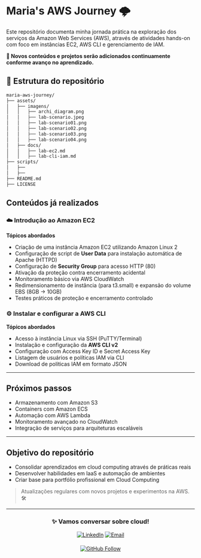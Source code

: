 
# Maria's AWS Journey 🌩️

Este repositório documenta minha jornada prática na exploração dos serviços da Amazon Web Services (AWS), através de atividades hands-on com foco em instâncias EC2, AWS CLI e gerenciamento de IAM.

**📌 Novos conteúdos e projetos serão adicionados continuamente conforme avanço no aprendizado.**

## 📁 Estrutura do repositório
```sh
maria-aws-journey/
├── assets/
│   ├── imagens/
│   │   ├── archi_diagram.png
│   │   ├── lab-scenario.jpeg
│   │   ├── lab-scenario01.png
│   │   ├── lab-scenario02.png
│   │   ├── lab-scenario03.png
│   │   ├── lab-scenario04.png
│   ├── docs/
│   │   ├── lab-ec2.md
│   │   ├── lab-cli-iam.md
├── scripts/
│   ├── 
│   ├── 
├── README.md
├── LICENSE
```

## Conteúdos já realizados

### ☁️ Introdução ao Amazon EC2
**Tópicos abordados**

- Criação de uma instância Amazon EC2 utilizando Amazon Linux 2
- Configuração de script de **User Data** para instalação automática de Apache (HTTPD)
- Configuração de **Security Group** para acesso HTTP (80)
- Ativação da proteção contra encerramento acidental
- Monitoramento básico via AWS CloudWatch
- Redimensionamento de instância (para t3.small) e expansão do volume EBS (8GB → 10GB)
- Testes práticos de proteção e encerramento controlado

### ⚙️ Instalar e configurar a AWS CLI
**Tópicos abordados**

- Acesso à instância Linux via SSH (PuTTY/Terminal)
- Instalação e configuração da **AWS CLI v2**
- Configuração com Access Key ID e Secret Access Key
- Listagem de usuários e políticas IAM via CLI
- Download de políticas IAM em formato JSON

---

## Próximos passos

- Armazenamento com Amazon S3
- Containers com Amazon ECS
- Automação com AWS Lambda
- Monitoramento avançado no CloudWatch
- Integração de serviços para arquiteturas escaláveis

---

## Objetivo do repositório

- Consolidar aprendizados em cloud computing através de práticas reais
- Desenvolver habilidades em IaaS e automação de ambientes
- Criar base para portfólio profissional em Cloud Computing

> Atualizações regulares com novos projetos e experimentos na AWS. 🛠️

---

<div align="center">

### ✨ Vamos conversar sobre cloud!
[![LinkedIn](https://img.shields.io/badge/-Conecte_se_no_LinkedIn-0077B5?style=for-the-badge&logo=linkedin&logoColor=white)](https://linkedin.com/in/mariaescabral) 
[![Email](https://img.shields.io/badge/-Mande_um_Email-D14836?style=for-the-badge&logo=gmail&logoColor=white)](mariaeduardacabral170@gmail.com)

</div>

<div align="center" style="margin-top:20px;">
  
[![GitHub Follow](https://img.shields.io/badge/Siga_me_no_GitHub-181717?style=for-the-badge&logo=github)](https://github.com/MariaESCabral)


</div>
